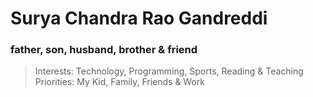 # Surya Chandra Rao Gandreddi

### father, son, husband, brother & friend

> Interests: Technology, Programming, Sports, Reading & Teaching
> Priorities: My Kid, Family, Friends & Work
